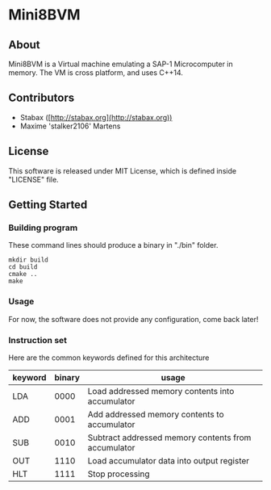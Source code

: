 # Mini8BVM

## About

Mini8BVM is a Virtual machine emulating a SAP-1 Microcomputer in memory.
The VM is cross platform, and uses C++14.

## Contributors
+ Stabax ([http://stabax.org](http://stabax.org))
+ Maxime 'stalker2106' Martens

## License

This software is released under MIT License, which is defined inside "LICENSE" file.

## Getting Started

### Building program

These command lines should produce a binary in "./bin" folder.

    mkdir build
    cd build
    cmake ..
    make

### Usage

For now, the software does not provide any configuration, come back later!

### Instruction set

Here are the common keywords defined for this architecture

| keyword | binary | usage |
| --- | ---- | ---- |
| LDA | 0000 | Load addressed memory contents into accumulator |
| ADD | 0001 | Add addressed memory contents to accumulator |
| SUB | 0010 | Subtract addressed memory contents from accumulator |
| OUT | 1110 | Load accumulator data into output register |
| HLT | 1111 | Stop processing |